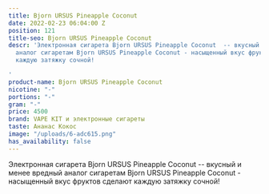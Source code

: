 ```yaml
---
title: Bjorn URSUS Pineapple Coconut
date: 2022-02-23 06:04:00 Z
position: 121
title-seo: Bjorn URSUS Pineapple Coconut
descr: 'Электронная сигарета Bjorn URSUS Pineapple Coconut  -- вкусный и менее вредный
  аналог сигаретам Bjorn URSUS Pineapple Coconut - насыщенный вкус фруктов сделают
  каждую затяжку сочной!

'
product-name: Bjorn URSUS Pineapple Coconut
nicotine: "-"
portions: "-"
gram: "-"
price: 4500
brand: VAPE KIT и электронные сигареты
taste: Ананас Кокос
image: "/uploads/6-adc615.png"
has_availability: false
---
```


Электронная сигарета Bjorn URSUS Pineapple Coconut  -- вкусный и менее вредный аналог сигаретам Bjorn URSUS Pineapple Coconut - насыщенный вкус фруктов сделают каждую затяжку сочной!
